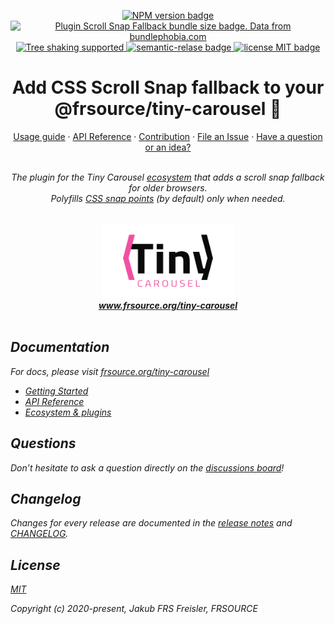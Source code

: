 <p align="center">
  <a href="https://www.npmjs.com/package/">
    <img src="https://img.shields.io/npm/v/@frsource/tiny-carousel-plugin-scroll-snap-fallback" alt="NPM version badge">
  </a>
  <a href="https://bundlephobia.com/result?p=@frsource/tiny-carousel-plugin-scroll-snap-fallback" title="Visit bundlephobia for more details!">
    <img src="https://img.shields.io/bundlephobia/minzip/@frsource/tiny-carousel-plugin-scroll-snap-fallback" alt="Plugin Scroll Snap Fallback bundle size badge. Data from bundlephobia.com">
  </a>
  <a href="https://bundlephobia.com/result?p=@frsource/tiny-carousel-plugin-scroll-snap-fallback">
    <img src="https://badgen.net/bundlephobia/tree-shaking/@frsource/tiny-carousel-plugin-scroll-snap-fallback" alt="Tree shaking supported">
  </a>
  <a href="https://github.com/semantic-release/semantic-release">
    <img src="https://img.shields.io/badge/%20%20%F0%9F%93%A6%F0%9F%9A%80-semantic--release-e10079.svg" alt="semantic-relase badge">
  </a>
  <a href="https://github.com/FRSOURCE/tiny-carousel/blob/master/LICENSE">
    <img src="https://img.shields.io/github/license/FRSOURCE/tiny-carousel" alt="license MIT badge">
  </a>
</p>

<h1 align="center">Add CSS Scroll Snap fallback to your @frsource/tiny-carousel 🏃</h1>

<p align="center">
  <a href="https://www.frsource.org/tiny-carousel/guide/usage/#plugin-scroll-snap-fallback">Usage guide</a>
  ·
  <a href="https://www.frsource.org/tiny-carousel/api-reference/plugin-scroll-snap-fallback/">API Reference</a>
  ·
  <a href="https://www.frsource.org/tiny-carousel/contribution/">Contribution</a>
  ·
  <a href="https://github.com/FRSOURCE/tiny-carousel/issues">File an Issue</a>
  ·
  <a href="https://github.com/FRSOURCE/tiny-carousel/discussions">Have a question or an idea?</a>
  <br>
</p>

<p align="center">
  <br>
  <i>The plugin for the Tiny Carousel <a href="https://www.frsource.org/tiny-carousel/ecosystem/">ecosystem</a> that adds a scroll snap fallback for older browsers.
    <br>Polyfills <a href="https://developer.mozilla.org/en-US/docs/Web/CSS/CSS_Scroll_Snap">CSS snap points</a> (by default) only when needed.
  <br>
  <br>
</p>


<p align="center">
  <img src="../../src/logo.png" alt="Tiny carousel library logo" height="120px"/>
  <br>
  <a href="https://www.frsource.org/tiny-carousel"><strong>www.frsource.org/tiny-carousel</strong></a>
  <br>
  <br>
</p>


## Documentation

For docs, please visit [frsource.org/tiny-carousel](https://www.frsource.org/tiny-carousel/)

- [Getting Started](https://www.frsource.org/tiny-carousel/guide/usage/#plugin-scroll-snap-fallback)
- [API Reference](https://www.frsource.org/tiny-carousel/api-reference/plugin-scroll-snap-fallback/)
- [Ecosystem & plugins](https://www.frsource.org/tiny-carousel/ecosystem/)

## Questions

Don’t hesitate to ask a question directly on the [discussions board](https://github.com/FRSOURCE/tiny-carousel/discussions)!

## Changelog

Changes for every release are documented in the [release notes](https://github.com/FRSOURCE/tiny-carousel/releases) and [CHANGELOG](https://github.com/FRSOURCE/tiny-carousel/blob/master/packages/plugin-scroll-snap-fallback/CHANGELOG.md).

## License

[MIT](https://opensource.org/licenses/MIT)

Copyright (c) 2020-present, Jakub FRS Freisler, FRSOURCE
